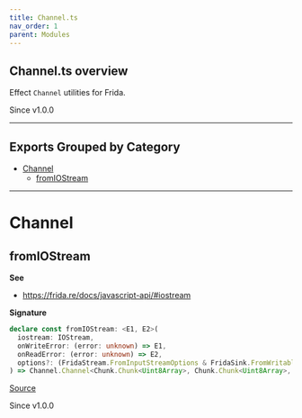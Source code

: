```yaml
---
title: Channel.ts
nav_order: 1
parent: Modules
---
```


## Channel.ts overview

Effect `Channel` utilities for Frida.

Since v1.0.0

---

## Exports Grouped by Category

- [Channel](#channel)
  - [fromIOStream](#fromiostream)

---

# Channel

## fromIOStream

**See**

- https://frida.re/docs/javascript-api/#iostream

**Signature**

```ts
declare const fromIOStream: <E1, E2>(
  iostream: IOStream,
  onWriteError: (error: unknown) => E1,
  onReadError: (error: unknown) => E2,
  options?: (FridaStream.FromInputStreamOptions & FridaSink.FromWritableOptions) | undefined
) => Channel.Channel<Chunk.Chunk<Uint8Array>, Chunk.Chunk<Uint8Array>, E1 | E2, never, void, unknown, never>
```

[Source](https://github.com/leonitousconforti/efffrida/packages/platform/blob/main/src/Channel.ts#L19)

Since v1.0.0
